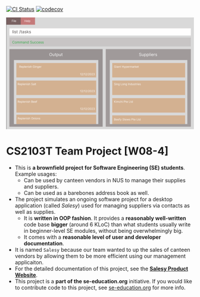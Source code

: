 [![CI Status](https://github.com/AY2223S1-CS2103T-W08-4/tp/actions/workflows/gradle.yml/badge.svg)](https://github.com/AY2223S1-CS2103T-W08-4/tp/actions)
[![codecov](https://codecov.io/gh/AY2223S1-CS2103T-W08-4/tp/branch/master/graph/badge.svg?token=CV0THT0WWT)](https://codecov.io/gh/AY2223S1-CS2103T-W08-4/tp)

![Ui](docs/images/Ui.png)

# CS2103T Team Project [W08-4]

* This is **a brownfield project for Software Engineering (SE) students**.<br>
  Example usages:
  * Can be used by canteen vendors in NUS to manage their supplies and suppliers.
  * Can be used as a barebones address book as well.
* The project simulates an ongoing software project for a desktop application (called _Salesy_) used for managing suppliers via contacts as well as supplies.
  * It is **written in OOP fashion**. It provides a **reasonably well-written** code base **bigger** (around 6 KLoC) than what students usually write in beginner-level SE modules, without being overwhelmingly big.
  * It comes with a **reasonable level of user and developer documentation**.
* It is named `Salesy` because our team wanted to up the sales of canteen vendors by allowing them to be more efficient using our management applicaiton.
* For the detailed documentation of this project, see the **[Salesy Product Website](https://ay2223s1-cs2103t-w08-4.github.io/tp/)**.
* This project is a **part of the se-education.org** initiative. If you would like to contribute code to this project, see [se-education.org](https://se-education.org#https://se-education.org/#contributing) for more info.